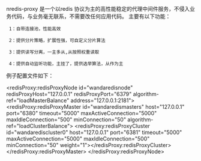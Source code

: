 nredis-proxy 是一个以redis 协议为主的高性能稳定的代理中间件服务，不侵入业务代码，与业务毫无联系，不需要改任何应用代码。
主要有以下功能：
     
     1：自带连接池，性能高效
     
     2：提供分片策略，扩展性强，可自定义分片算法
     
     3：提供读写分离，一主多从,从按照权重读取
     
     4：提供自动监听功能，主挂了，提供选举算法，从作为主
     
 例子配置文件如下：

   <?xml version="1.0" encoding="UTF-8"?>
<beans xmlns="http://www.springframework.org/schema/beans"
	xmlns:redisProxy="http://www.nredisproxy.com/redisProxy"
    xmlns:xsi="http://www.w3.org/2001/XMLSchema-instance" 
    xsi:schemaLocation="http://www.springframework.org/schema/beans 
        http://www.springframework.org/schema/beans/spring-beans-4.0.xsd
        http://www.nredisproxy.com/redisProxy
        http://www.nredisproxy.com/redisProxy/redisProxy.xsd" >
    <!--redis 主从配置  -->
    <redisProxy:redisProxyNode id="wandaredisnode"  redisProxyHost="127.0.0.1" redisProxyPort="6379" algorithm-ref="loadMasterBalance" address="127.0.0.1:2181">
      <redisProxy:redisProxyMaster id="wandaredismasters" host="127.0.0.1" port="6380" timeout="5000" maxActiveConnection="5000" maxIdleConnection="500" minConnection="50" algorithm-ref="loadClusterBalance">
      	  <redisProxy:redisProxyCluster id="wandarediscluster0" host="127.0.0.1" port="6381" timeout="5000" maxActiveConnection="5000" maxIdleConnection="500" minConnection="50" weight="1"></redisProxy:redisProxyCluster>
      </redisProxy:redisProxyMaster> 
    </redisProxy:redisProxyNode>  
    <bean name="loadMasterBalance" class="com.opensource.netty.redis.proxy.core.cluster.impl.ConsistentHashLoadBalance"></bean>
 	<bean name="loadClusterBalance" class="com.opensource.netty.redis.proxy.core.cluster.impl.RoundRobinLoadBalance"></bean>
 	
 </beans>
     